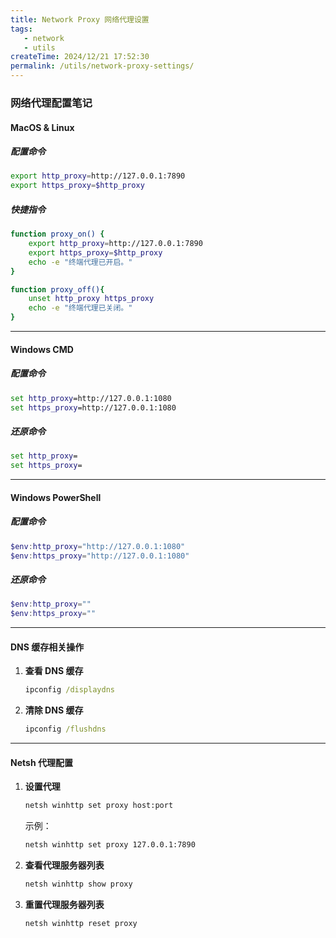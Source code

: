 ```yaml
---
title: Network Proxy 网络代理设置
tags:
   - network
   - utils
createTime: 2024/12/21 17:52:30
permalink: /utils/network-proxy-settings/
---
```


### 网络代理配置笔记

#### **MacOS & Linux**
##### 配置命令
```bash
export http_proxy=http://127.0.0.1:7890
export https_proxy=$http_proxy
```

##### 快捷指令
```bash
function proxy_on() {
    export http_proxy=http://127.0.0.1:7890
    export https_proxy=$http_proxy
    echo -e "终端代理已开启。"
}

function proxy_off(){
    unset http_proxy https_proxy
    echo -e "终端代理已关闭。"
}
```

---

#### **Windows CMD**
##### 配置命令
```cmd
set http_proxy=http://127.0.0.1:1080
set https_proxy=http://127.0.0.1:1080
```

##### 还原命令
```cmd
set http_proxy=
set https_proxy=
```

---

#### **Windows PowerShell**
##### 配置命令
```powershell
$env:http_proxy="http://127.0.0.1:1080"
$env:https_proxy="http://127.0.0.1:1080"
```

##### 还原命令
```powershell
$env:http_proxy=""
$env:https_proxy=""
```

---

#### **DNS 缓存相关操作**
1. **查看 DNS 缓存**  
   ```cmd
   ipconfig /displaydns
   ```
2. **清除 DNS 缓存**  
   ```cmd
   ipconfig /flushdns
   ```

---

#### **Netsh 代理配置**
1. **设置代理**
   ```cmd
   netsh winhttp set proxy host:port
   ```
   示例：
   ```cmd
   netsh winhttp set proxy 127.0.0.1:7890
   ```
2. **查看代理服务器列表**
   ```cmd
   netsh winhttp show proxy
   ```
3. **重置代理服务器列表**
   ```cmd
   netsh winhttp reset proxy
   ```